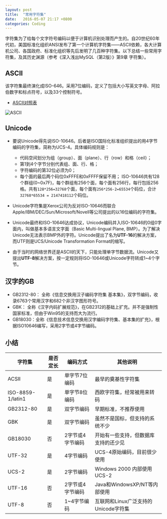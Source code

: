 ```yaml
---
layout: post
title:  "常用字符集"
date:   2016-05-07 21:17 +0800
categories: Coding
---
```



字符集为了给每个文字符号编码以便于计算机识别处理而产生的。自20世纪60年代初，美国标准化组织ANSI发布了第一个计算机字符集——ASCII依赖，各大计算机公司、各国政府、标准化组织等先后发明了几百种字符集。以下总结一些常用字符集，及其历史渊源（参考《深入浅出MySQL（第2版）》第9章 字符集）。
 
## ASCII
 
该字符集最终演化成ISO-646。采用7位编码，定义了包括大小写英文字母、阿拉伯数字和标点符号，以及33个控制符号。
 
* [ASCII对照表](http://tool.oschina.net/commons?type=4)
 
![ASCII](http://7xnluw.com1.z0.glb.clouddn.com/Coding/ASCII_Code_Chart.png)
 
 
## Unicode
 
* 要说Unicode得先说ISO-10646。后者是ISO国际化标准组织提出的用4字节编码的字符集，简称为UCS-4。具体编码规则是：
  - 代码空间划分为组（group）、面（plane）、行（row）和格（ceil）；
  - 第1到4个字节分别代表组、面、行、格；
  - 字符编码的第32位必须为0； 
  - 每个面的最后两个码位0xFFFE和0xFFFF保留不用； 
  ISO-10646共有128个群组(0~0x7F)，每个群组有256个面，每个面有256行，每行包括256格。共有`128*256=32768`个面，每个面有`256*256-2=65534`个码位，合计`32768*65534 = 2147418112`个码位。
 
* Unicode字符集是Xerox公司为反对ISO-10646而联合Apple/IBM/DEC/Sun/Microsoft/Novell等公司提出的以16位编码的字符集。
 
* Unicode最终和ISO-10646达成协议，Unicode编码并入ISO-10646的0组0字面内，叫做基本多语言文字面（Basic Multi-lingual Plane, BMP）。为了解决Unicode无法表示BMP外的字符。Unicode提出了名为**UTF-16**的解决方案，而UTF则是UCS/Unicode Transformation Format的缩写。
 
* 由于当时的网络世界还是ASCII的天下，只能处理单字节数据流。Unicode又提出**UTF-8**解决方案，按一定规则将ISO-10646或Unicode字符转成1~4个字节。
 
 
## 汉字的GB
 
* GB2312-80： 全称《信息交换用汉子编码字符集 基本集》，双字节编码，收录6763个常用汉字和682个非汉字图形符号。
* GBK： 全称《汉字内码扩展规范》，在GB2312的基础上扩充。并不是强制性国家标准，但由于Win95的支持而大为流行。
* GB18030：全称《信息技术信息交换用汉字编码字符集、基本集的扩充》，根据ISO10646编写，采用2字节或4字节编码。
 
 
## 小结
 
| 字符集            | 是否定长 | 编码方式         | 其他说明                             |
|-------------------|----------|------------------|--------------------------------------|
| ACSII             | 是       | 单字节7位编码    | 最早的奠基性字符集                   |
| ISO-8859-1/latin1 | 是       | 单字节8位编码    | 西欧字符集，经常被用来转码           |
| GB2312-80         | 是       | 双字节编码       | 早期标准，不推荐使用                 |
| GBK               | 是       | 双字节编码       | 虽然不是国标，但支持的系统不少       |
| GB18030           | 否       | 2字节或4字节编码 | 开始有一些支持，但数据库支持的还少见 |
| UTF-32            | 是       | 4字节编码        | UCS-4原始编码，目前很少使用          |
| UCS-2             | 是       | 2字节编码        | Windows 2000 内部使用UCS-2           |
| UTF-16            | 否       | 2字节或4字节编码 | Java和WindowsXP/NT等内部使用         |
| UTF-8             | 否       | 1~4字节编码      | 互联网和Linux广泛支持的Unicode字符集 |